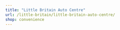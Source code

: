 ```yaml
---
title: "Little Britain Auto Centre"
url: /little-britain/little-britain-auto-centre/
shop: convenience
---
```

